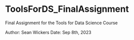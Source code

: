 # ToolsForDS_FinalAssignment
Final Assignment for the Tools for Data Science Course

Author: Sean Wickers
Date: Sep 8th, 2023
